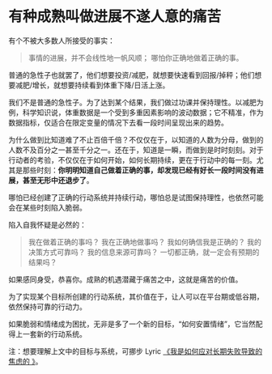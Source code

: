 # 有种成熟叫做进展不遂人意的痛苦

有个不被大多数人所接受的事实：

> 事情的进展，并不会线性地一帆风顺；
> 哪怕你正确地做着正确的事。

普通的急性子也就罢了，他们想要投资/减肥，就想要快速看到回报/掉秤；他们想要减肥/增长，就想要持续看到体重下降/日活上涨。

我们不是普通的急性子。为了达到某个结果，我们做过功课并保持理性。以减肥为例，科学知识说，体重数据是一个受到多重因素影响的波动数据；它不精准，作为数据指标，仅适合在限定变量的情况下去看一段时间呈现出来的趋势。

为什么做到比知道难了不止百倍千倍？不仅仅在于，以知道的人数为分母，做到的人数不及百分之一甚至千分之一。还在于，知道是一瞬，而做到是时时刻刻。对于行动者的考验，不仅仅在于如何开始，如何长期持续，更在于行动中的每一刻。尤其是那些时刻：**你明明知道自己做着正确的事，却发现已经有好长一段时间没有进展，甚至无形中还退步了**。

哪怕已经创建了正确的行动系统并持续行动，哪怕总是试图保持理性，也依然可能会在某些时刻陷入脆弱。

陷入自我怀疑是必然的：

> 我在做着正确的事吗？
> 我在正确地做事吗？
> 我如何确信我是正确的？
> 我的决策方式可靠吗？
> 我的信息来源可靠吗？
> 一切都正确，就一定会有预期的结果吗？

如果感同身受，恭喜你。成熟的机遇潜藏于痛苦之中，这就是痛苦的价值。

为了实现某个目标所创建的行动系统，其价值在于，让人可以在平台期或低谷期，依然保持可靠的行动力。

如果脆弱和情绪成为困扰，无非是多了一个新的目标，“如何安置情绪”，它当然配得上一套新的行动系统。

注：想要理解上文中的目标与系统，可挪步 Lyric [《我是如何应对长期失败导致的焦虑的 》](https://prsdigg.com/articles/473fdd04-0173-4f46-9ff2-a7df5fc6c286)。

<!---

tags: #情绪 

created_at: 2020-12-07

updated_at: 2020-12-07

--->